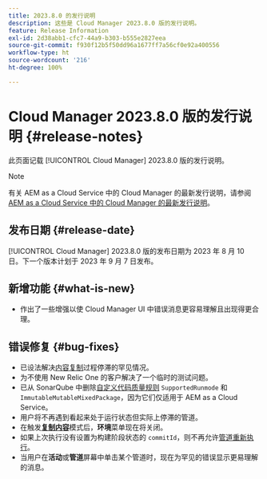 ```yaml
---
title: 2023.8.0 的发行说明
description: 这些是 Cloud Manager 2023.8.0 版的发行说明。
feature: Release Information
exl-id: 2d38abb1-cfc7-44a9-b303-b555e2827eea
source-git-commit: f930f12b5f50dd96a1677ff7a56cf0e92a400556
workflow-type: ht
source-wordcount: '216'
ht-degree: 100%

---
```



# Cloud Manager 2023.8.0 版的发行说明 {#release-notes}

此页面记载 [!UICONTROL Cloud Manager] 2023.8.0 版的发行说明。

>[!NOTE]
>
>有关 AEM as a Cloud Service 中的 Cloud Manager 的最新发行说明，请参阅 [AEM as a Cloud Service 中的 Cloud Manager 的最新发行说明](https://experienceleague.adobe.com/docs/experience-manager-cloud-service/content/implementing/using-cloud-manager/release-notes-cloud-manager/release-notes-cm-current.html)。

## 发布日期 {#release-date}

[!UICONTROL Cloud Manager] 2023.8.0 版的发布日期为 2023 年 8 月 10 日。下一个版本计划于 2023 年 9 月 7 日发布。

## 新增功能 {#what-is-new}

* 作出了一些增强以使 Cloud Manager UI 中错误消息更容易理解且出现得更合理。

## 错误修复 {#bug-fixes}

* 已设法解决[内容复制](/help/using/content-copy.md)过程停滞的罕见情况。
* 为不使用 New Relic One 的客户解决了一个临时的测试问题。
* 已从 SonarQube 中删除[自定义代码质量规则](/help/using/custom-code-quality-rules.md) `SupportedRunmode` 和 `ImmutableMutableMixedPackage`，因为它们仅适用于 AEM as a Cloud Service。
* 用户将不再遇到看起来处于运行状态但实际上停滞的管道。
* 在触发&#x200B;**[复制内容](/help/using/content-copy.md)**&#x200B;模式后，**环境**&#x200B;菜单现在将关闭。
* 如果上次执行没有设置为构建阶段状态的 `commitId`，则不再允许[管道重新执行](/help/using/code-deployment.md#reexecute-deployment)。
* 当用户在&#x200B;**活动**&#x200B;或&#x200B;**管道**&#x200B;屏幕中单击某个管道时，现在为罕见的错误显示更易理解的消息。
